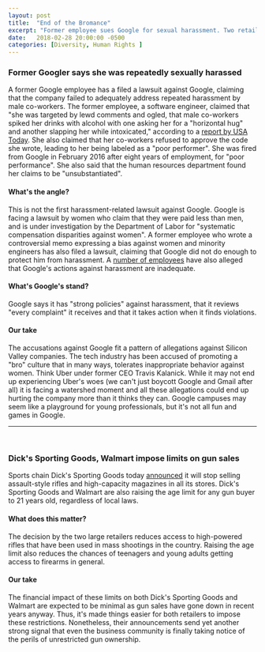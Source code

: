 ```yaml
---
layout: post
title:  "End of the Bromance"
excerpt: "Former employee sues Google for sexual harassment. Two retailers change retail policies on guns."
date:   2018-02-28 20:00:00 -0500
categories: [Diversity, Human Rights ]
---
```


### Former Googler says she was repeatedly sexually harassed

A former Google employee has a filed a lawsuit against Google, claiming that the company failed to adequately address repeated harassment by male co-workers. The former employee, a software engineer, claimed that "she was targeted by lewd comments and ogled, that male co-workers spiked her drinks with alcohol with one asking her for a "horizontal hug" and another slapping her while intoxicated," according to a <a href="https://www.usatoday.com/story/tech/2018/01/26/google-diversity-culture-war/1071107001/" target="_blank">report by USA Today</a>. She also claimed that her co-workers refused to approve the code she wrote, leading to her being labeled as a "poor performer". She was fired from Google in February 2016 after eight years of employment, for "poor performance". She also said that the human resources department found her claims to be "unsubstantiated".

#### What's the angle?

This is not the first harassment-related lawsuit against Google. Google is facing a lawsuit by women who claim that they were paid less than men, and is under investigation by the Department of Labor for "systematic compensation disparities against women". A former employee who wrote a controversial memo expressing a bias against women and minority engineers has also filed a lawsuit, claiming that Google did not do enough to protect him from harassment. A <a href="https://www.wired.com/story/the-dirty-war-over-diversity-inside-google/" target="_blank">number of employees</a> have also alleged that Google's actions against harassment are inadequate.

#### What's Google's stand?

Google says it has "strong policies" against harassment, that it reviews "every complaint" it receives and that it takes action when it finds violations.  

#### Our take

The accusations against Google fit a pattern of allegations against Silicon Valley companies. The tech industry has been accused of promoting a "bro" culture that in many ways, tolerates inappropriate behavior against women. Think Uber under former CEO Travis Kalanick. While it may not end up experiencing Uber's woes (we can't just boycott Google and Gmail after all) it is facing a watershed moment and all these allegations could end up hurting the company more than it thinks they can. Google campuses may seem like  a playground for young professionals, but it's not all fun and games in Google. 

* * *
<br />

### Dick's Sporting Goods, Walmart impose limits on gun sales

Sports chain Dick's Sporting Goods today <a href="https://www.nytimes.com/2018/02/28/business/dicks-major-gun-retailer-will-stop-selling-assault-style-rifles.html" target="_blank">announced</a> it will stop selling assault-style rifles and high-capacity magazines in all its stores. Dick's Sporting Goods and Walmart are also raising the age limit for any gun buyer to 21 years old, regardless of local laws.

#### What does this matter?

The decision by the two large retailers reduces access to high-powered rifles that have been used in mass shootings in the country. Raising the age limit also reduces the chances of teenagers and young adults getting access to firearms in general.

#### Our take

The financial impact of these limits on both Dick's Sporting Goods and Walmart are expected to be minimal as gun sales have gone down in recent years anyway. Thus, it's made things easier for both retailers to impose these restrictions. Nonetheless, their announcements send yet another strong signal that even the business community is finally taking notice of the perils of unrestricted gun ownership.
